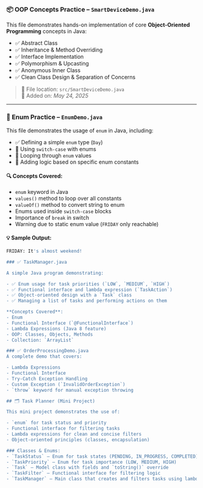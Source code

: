 ### 📦 OOP Concepts Practice – `SmartDeviceDemo.java`

This file demonstrates hands-on implementation of core **Object-Oriented Programming** concepts in Java:

- ✅ Abstract Class  
- ✅ Inheritance & Method Overriding  
- ✅ Interface Implementation  
- ✅ Polymorphism & Upcasting  
- ✅ Anonymous Inner Class  
- ✅ Clean Class Design & Separation of Concerns  

> 📁 File location: `src/SmartDeviceDemo.java`  
> 📌 Added on: *May 24, 2025*

---

### 🧠 Enum Practice – `EnumDemo.java`

This file demonstrates the usage of `enum` in Java, including:

- ✅ Defining a simple `enum` type (`Day`)
- 🎯 Using `switch-case` with enums
- 🔁 Looping through `enum` values
- 📘 Adding logic based on specific enum constants

#### 🔍 Concepts Covered:
- `enum` keyword in Java
- `values()` method to loop over all constants
- `valueOf()` method to convert string to enum
- Enums used inside `switch-case` blocks
- Importance of `break` in switch
- Warning due to static enum value (`FRIDAY` only reachable)

#### 💡 Sample Output:
```bash
FRIDAY: It's almost weekend!

### ✅ TaskManager.java

A simple Java program demonstrating:

- ✅ Enum usage for task priorities (`LOW`, `MEDIUM`, `HIGH`)
- ✅ Functional interface and lambda expression (`TaskAction`)
- ✅ Object-oriented design with a `Task` class
- ✅ Managing a list of tasks and performing actions on them

**Concepts Covered**:
- Enum
- Functional Interface (`@FunctionalInterface`)
- Lambda Expressions (Java 8 feature)
- OOP: Classes, Objects, Methods
- Collection: `ArrayList`

### ✅ OrderProcessingDemo.java
A complete demo that covers:

- Lambda Expressions
- Functional Interface
- Try-Catch Exception Handling
- Custom Exception (`InvalidOrderException`)
- `throw` keyword for manual exception throwing

## 🗂️ Task Planner (Mini Project)

This mini project demonstrates the use of:

- `enum` for task status and priority
- Functional interface for filtering tasks
- Lambda expressions for clean and concise filters
- Object-oriented principles (classes, encapsulation)

### Classes & Enums:
- `TaskStatus` – Enum for task states (PENDING, IN_PROGRESS, COMPLETED)
- `TaskPriority` – Enum for task importance (LOW, MEDIUM, HIGH)
- `Task` – Model class with fields and `toString()` override
- `TaskFilter` – Functional interface for filtering logic
- `TaskManager` – Main class that creates and filters tasks using lambdas



